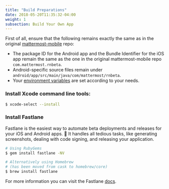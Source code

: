 ```yaml
---
title: "Build Preparations"
date: 2018-05-20T11:35:32-04:00
weight: 1
subsection: Build Your Own App
---
```


First of all, ensure that the following remains exactly the same as in the original [mattermost-mobile](https://github.com/mattermost/mattermost-mobile) repo:

- The package ID for the Android app and the Bundle Identifier for the iOS app remain the same as the one in the original mattermost-mobile repo `com.mattermost.rnbeta`.
- Android-specific source files remain under `android/app/src/main/java/com/mattermost/rnbeta`.
- Your [environment variables](/contribute/mobile/build-your-own/environment-vars) are set according to your needs.

### Install Xcode command line tools:

```bash
$ xcode-select --install
```

### Install Fastlane

Fastlane is the easiest way to automate beta deployments and releases for your iOS and Android apps. 🚀 It handles all tedious tasks, like generating screenshots, dealing with code signing, and releasing your application.

```bash
# Using RubyGems
$ gem install fastlane -NV

# Alternatively using Homebrew
# (has been moved from cask to homebrew/core)
$ brew install fastlane 
```

For more information you can visit the Fastlane [docs](https://docs.fastlane.tools/).
